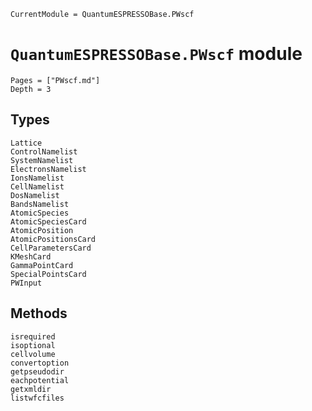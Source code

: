 ```@meta
CurrentModule = QuantumESPRESSOBase.PWscf
```

# `QuantumESPRESSOBase.PWscf` module

```@contents
Pages = ["PWscf.md"]
Depth = 3
```

## Types

```@docs
Lattice
ControlNamelist
SystemNamelist
ElectronsNamelist
IonsNamelist
CellNamelist
DosNamelist
BandsNamelist
AtomicSpecies
AtomicSpeciesCard
AtomicPosition
AtomicPositionsCard
CellParametersCard
KMeshCard
GammaPointCard
SpecialPointsCard
PWInput
```

## Methods

```@docs
isrequired
isoptional
cellvolume
convertoption
getpseudodir
eachpotential
getxmldir
listwfcfiles
```

